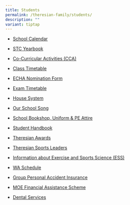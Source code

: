 ```yaml
---
title: Students
permalink: /theresian-family/students/
description: ""
variant: tiptap
---
```

<ul data-tight="true" class="tight">
<li>
<p><a href="/files/School_Calendar_for_YH_Letter_to_Parents_2024_180324.pdf" rel="noopener noreferrer nofollow" target="_blank">School Calendar</a>
</p>
</li>
<li>
<p><a href="https://for.edu.sg/stcyearbook2024" rel="noopener nofollow" target="_blank">STC Yearbook</a>
</p>
</li>
<li>
<p><a href="/theresian-family/students/co-curricular-activities-cca" rel="noopener noreferrer nofollow" target="_blank">Co-Curricular Activities (CCA)</a>
</p>
</li>
<li>
<p><a href="/theresian-family/students/class-time-table/" rel="noopener noreferrer nofollow" target="_blank">Class Timetable</a>
</p>
</li>
<li>
<p><a href="/files/ECHA_Nomination_Form_2024.pdf" rel="noopener noreferrer nofollow" target="_blank">ECHA Nomination Form</a>
</p>
</li>
<li>
<p><a href="/others/2024-exam-timetable" rel="noopener noreferrer nofollow" target="">Exam Timetable</a>
</p>
</li>
<li>
<p><a href="/theresian-family/students/house-system" rel="noopener" target="_blank">House System</a>
</p>
</li>
<li>
<p><a href="/theresian-family/students/our-school-song" rel="noopener noreferrer nofollow" target="">Our School Song</a>
</p>
</li>
<li>
<p><a href="/theresian-family/students/school-bookshop-uniform-n-pe-attire" rel="noopener noreferrer nofollow" target="">School Bookshop, Uniform &amp; PE Attire</a>
</p>
</li>
<li>
<p><a href="/theresian-family/students/student-handbook" rel="noopener noreferrer nofollow" target="">Student Handbook</a>
</p>
</li>
<li>
<p><a href="/theresian-family/students/theresian-awards" rel="noopener noreferrer nofollow" target="">Theresian Awards</a>
</p>
</li>
<li>
<p><a href="/theresian-family/students/theresian-sports-leaders" rel="noopener noreferrer nofollow" target="">Theresian Sports Leaders</a>
</p>
</li>
<li>
<p><a href="/theresian-family/students/exercise-and-sports-science-ess" rel="noopener noreferrer nofollow" target="">Information about Exercise and Sports Science (ESS)</a>
</p>
</li>
<li>
<p><a href="/others/2024-weighted-assessment-wa-schedule" rel="noopener noreferrer nofollow" target="">WA Schedule</a>
</p>
</li>
<li>
<p><a href="/folders/students/group-personal-accident-gpa-insurance-for-student" rel="noopener noreferrer nofollow" target="">Group Personal Accident Insurance</a>
</p>
</li>
<li>
<p><a href="/theresian-family/students/moe-financial-assistance-scheme/" rel="noopener noreferrer nofollow" target="">MOE Financial Assistance Scheme</a>
</p>
</li>
<li>
<p><a href="/theresian-family/students/dental-services/" rel="noopener noreferrer nofollow" target="">Dental Services</a>
</p>
</li>
</ul>
<p></p>
